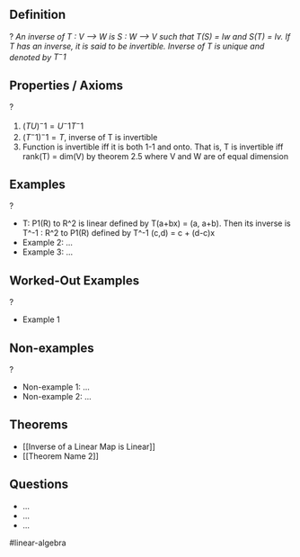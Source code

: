 
## Definition
?
*An inverse of T : V --> W is S : W --> V such that T(S) = Iw and S(T) = Iv. If T has an inverse, it is said to be invertible. Inverse of T is unique and denoted by $T^-1$*

## Properties / Axioms
?
1. $(TU)^-1=U^-1T^-1$
2. $(T^-1)^-1= T$, inverse of T is invertible
3. Function is invertible iff it is both 1-1 and onto. That is, T is invertible iff rank(T) = dim(V) by theorem 2.5 where V and W are of equal dimension

## Examples
?
- T: P1(R) to R^2 is linear defined by T(a+bx) = (a, a+b). Then its inverse is T^-1 : R^2 to P1(R) defined by T^-1 (c,d) = c + (d-c)x
‎ 
- Example 2: ...
‎ 
- Example 3: ...

## Worked-Out Examples
?
- Example 1

## Non-examples
?
- Non-example 1: ...
- Non-example 2: ...

## Theorems
- [[Inverse of a Linear Map is Linear]]
- [[Theorem Name 2]]

## Questions
- ...
- ...
- ...



#linear-algebra